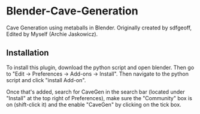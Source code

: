 # Blender-Cave-Generation
Cave Generation using metaballs in Blender. Originally created by sdfgeoff, Edited by Myself (Archie Jaskowicz).

## Installation
To install this plugin, download the python script and open blender. Then go to "Edit -> Preferences -> Add-ons -> Install". Then navigate to the python script and click "install Add-on".

Once that's added, search for CaveGen in the search bar (located under "Install" at the top right of Preferences), make sure the "Community" box is on (shift-click it) and the enable "CaveGen" by clicking on the tick box.

